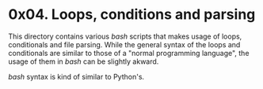 # 0x04. Loops, conditions and parsing

This directory contains various *bash* scripts that makes usage of loops, conditionals and file parsing. While the general syntax of the loops and conditionals are similar to those of a "normal programming language", the usage of them in *bash* can be slightly akward.

*bash* syntax is kind of similar to Python's.
